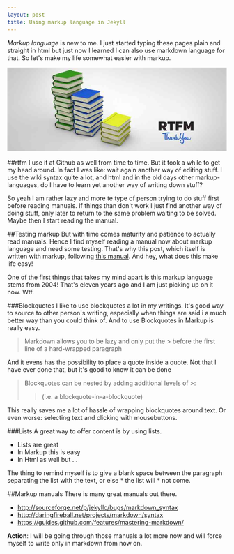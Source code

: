 ```yaml
---
layout: post
title: Using markup language in Jekyll
---
```


*Markup language* is new to me. I just started typing these pages plain and straight in html but just now I learned I can also use markdown language for that. So let's make my life somewhat easier with markup. 

![Read the Manual [Photo Credits] (https://www.flickr.com/photos/paulcross/12034282963)](/images/read-the-manual.jpg)

##rtfm
I use it at Github as well from time to time. But it took a while to get my head around. In fact I was like: wait again another way of editing stuff. I use the wiki syntax quite a lot, and html and in the old days other markup-languages, do I have to learn yet another way of writing down stuff?

So yeah I am rather lazy and more te type of person trying to do stuff first before reading manuals. If things than don't work I just find another way of doing stuff, only later to return to the same problem waiting to be solved. Maybe then I start reading the manual.

##Testing markup
But with time comes maturity and patience to actually read manuals. Hence I find myself reading a manual now about markup language and need some testing. That's why this post, which itself is written with markup, following [this manual](http://daringfireball.net/projects/markdown/). And hey, what does this make life easy! 

One of the first things that takes my mind apart is this markup language stems from 2004! That's eleven years ago and I am just picking up on it now. Wtf.

###Blockquotes
I like to use blockquotes a lot in my writings. It's good way to source to other person's writing, especially when things are said i a much better way than you could think of. And to use Blockquotes in Markup is really easy.
>Markdown allows you to be lazy and only put the > before the first line of a hard-wrapped paragraph

And it evens has the possibility to place a quote inside a quote. Not that I have ever done that, but it's good to know it can be done
>Blockquotes can be nested by adding additional levels of >:
>>(i.e. a blockquote-in-a-blockquote) 

This really saves me a lot of hassle of wrapping blockquotes around text. Or even worse: selecting text and clicking with mousebuttons.

###Lists
A great way to offer content is by using lists. 

* Lists are great
* In Markup this is easy 
* In Html as well but ...  

The thing to remind myself is to give a blank space between the paragraph separating the list with the text, or else * the list will * not come.

##Markup manuals
There is many great manuals out there.

* <http://sourceforge.net/p/jekyllc/bugs/markdown_syntax>
* <http://daringfireball.net/projects/markdown/syntax>
* <https://guides.github.com/features/mastering-markdown/>

**Action**: I will be going through those manuals a lot more now and will force myself to write only in markdown from now on. 
